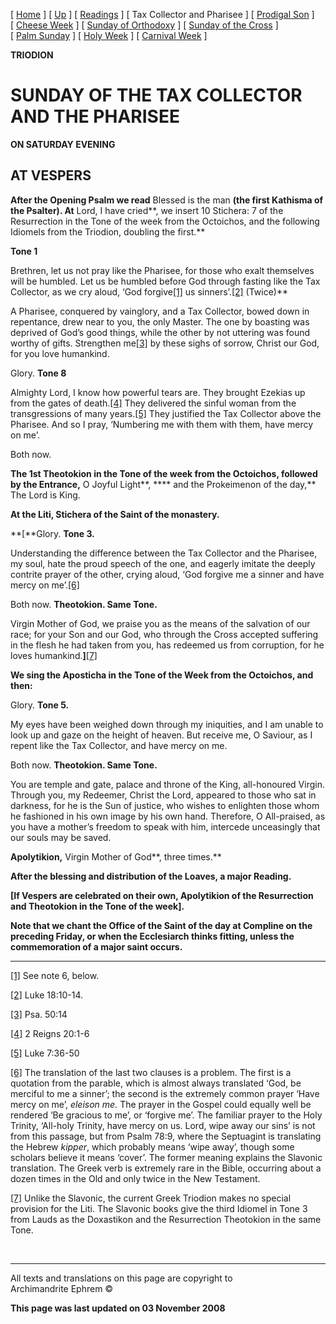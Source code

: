 \[ [Home](index.md) \] \[ [Up](triodion.md) \]
\[ [Readings](readLent.md) \] \[ Tax Collector and Pharisee \]
\[ [Prodigal Son](ProdigalE.md) \] \[ [Cheese Week](cheese_week.md) \]
\[ [Sunday of Orthodoxy](sunday_of_orthodoxy.md) \]
\[ [Sunday of the Cross](sunday_of_the_cross.md) \]
\[ [Palm Sunday](palm.md) \] \[ [Holy Week](holyweek.md) \]
\[ [Carnival Week](carnival_week.md) \]

**TRIODION**

# SUNDAY OF THE TAX COLLECTOR AND THE PHARISEE

**ON SATURDAY EVENING**

## AT VESPERS

**After the Opening Psalm we read** Blessed is the man **(the first
Kathisma of the Psalter). At** Lord, I have cried**, we insert 10
Stichera: 7 of the Resurrection in the Tone of the week from the
Octoichos, and the following Idiomels from the Triodion, doubling the
first.**

**Tone 1**

Brethren, let us not pray like the Pharisee, for those who exalt
themselves will be humbled. Let us be humbled before God through fasting
like the Tax Collector, as we cry aloud, ‘God forgive[\[1\]](#_ftn1) us
sinners’.[\[2\]](#_ftn2) (Twice)**

A Pharisee, conquered by vainglory, and a Tax Collector, bowed down in
repentance, drew near to you, the only Master. The one by boasting was
deprived of God’s good things, while the other by not uttering was found
worthy of gifts. Strengthen me[\[3\]](#_ftn3) by these sighs of sorrow,
Christ our God, for you love humankind.

Glory. **Tone 8**

Almighty Lord, I know how powerful tears are. They brought Ezekias up
from the gates of death.[\[4\]](#_ftn4) They delivered the sinful woman
from the transgressions of many years.[\[5\]](#_ftn5) They justified the
Tax Collector above the Pharisee. And so I pray, ‘Numbering me with them
with them, have mercy on me’.

Both now.

**The 1st Theotokion in the Tone of the week from the Octoichos,
followed by the Entrance,** O Joyful Light**, **** and the Prokeimenon
of the day,** The Lord is King.

**At the Liti, Stichera of the Saint of the monastery.**

**\[**Glory. **Tone 3.**

Understanding the difference between the Tax Collector and the Pharisee,
my soul, hate the proud speech of the one, and eagerly imitate the
deeply contrite prayer of the other, crying aloud, ‘God forgive me a
sinner and have mercy on me’.[\[6\]](#_ftn6)

Both now. **Theotokion. Same Tone.**

Virgin Mother of God, we praise you as the means of the salvation of our
race; for your Son and our God, who through the Cross accepted suffering
in the flesh he had taken from you, has redeemed us from corruption, for
he loves humankind.**\]**[\[7\]](#_ftn7)

**We sing the Aposticha in the Tone of the Week from the Octoichos, and
then:**

Glory. **Tone 5.**

My eyes have been weighed down through my iniquities, and I am unable to
look up and gaze on the height of heaven. But receive me, O Saviour, as
I repent like the Tax Collector, and have mercy on me.

Both now. **Theotokion. Same Tone.**

You are temple and gate, palace and throne of the King, all-honoured
Virgin. Through you, my Redeemer, Christ the Lord, appeared to those who
sat in darkness, for he is the Sun of justice, who wishes to enlighten
those whom he fashioned in his own image by his own hand. Therefore, O
All-praised, as you have a mother’s freedom to speak with him, intercede
unceasingly that our souls may be saved.

**Apolytikion,** Virgin Mother of God**, three times.**

**After the blessing and distribution of the Loaves, a major Reading.**

**\[If Vespers are celebrated on their own, Apolytikion of the
Resurrection and Theotokion in the Tone of the week\].**

**Note that we chant the Office of the Saint of the day at Compline on
the preceding Friday, or when the Ecclesiarch thinks fitting, unless the
commemoration of a major saint occurs.**

  

-----

[\[1\]](#_ftnref1) See note 6, below.

[\[2\]](#_ftnref2) Luke 18:10-14.

[\[3\]](#_ftnref3) Psa. 50:14

[\[4\]](#_ftnref4) 2 Reigns 20:1-6

[\[5\]](#_ftnref5) Luke 7:36-50

[\[6\]](#_ftnref6) The translation of the last two clauses is a problem.
The first is a quotation from the parable, which is almost always
translated ‘God, be merciful to me a sinner’; the second is the
extremely common prayer ‘Have mercy on me’, *eleison me.* The prayer in
the Gospel could equally well be rendered ‘Be gracious to me’, or
‘forgive me’. The familiar prayer to the Holy Trinity, ‘All-holy
Trinity, have mercy on us. Lord, wipe away our sins’ is not from this
passage, but from Psalm 78:9, where the Septuagint is translating the
Hebrew *kipper*, which probably means ‘wipe away’, though some scholars
believe it means ‘cover’. The former meaning explains the Slavonic
translation. The Greek verb is extremely rare in the Bible, occurring
about a dozen times in the Old and only twice in the New Testament. 

[\[7\]](#_ftnref7) Unlike the Slavonic, the current Greek Triodion makes
no special provision for the Liti. The Slavonic books give the third
Idiomel in Tone 3 from Lauds as the Doxastikon and the Resurrection
Theotokion in the same Tone. 

 

-----

All texts and translations on this page are copyright to  
Archimandrite Ephrem ©

**This page was last updated on 03 November 2008**

